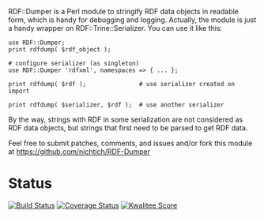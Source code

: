 RDF::Dumper is a Perl module to stringify RDF data objects in readable form,
which is handy for debugging and logging. Actually, the module is just a handy 
wrapper on RDF::Trine::Serializer. You can use it like this:

    use RDF::Dumper;
    print rdfdump( $rdf_object );

    # configure serializer (as singleton)
    use RDF::Dumper 'rdfxml', namespaces => { ... };

    print rdfdump( $rdf );               # use serializer created on import

    print rdfdump( $serializer, $rdf );  # use another serializer

By the way, strings with RDF in some serialization are not considered as RDF 
data objects, but strings that first need to be parsed to get RDF data.

Feel free to submit patches, comments, and issues and/or fork this module at
https://github.com/nichtich/RDF-Dumper

# Status

[![Build Status](https://travis-ci.org/gbv/RDF-Dumper.png)](https://travis-ci.org/gbv/RDF-Dumper)
[![Coverage Status](https://coveralls.io/repos/gbv/RDF-Dumper/badge.png?branch=devel)](https://coveralls.io/r/gbv/RDF-Dumper?branch=devel)
[![Kwalitee Score](http://cpants.cpanauthors.org/dist/RDF-Dumper.png)](http://cpants.cpanauthors.org/dist/RDF-Dumper)
